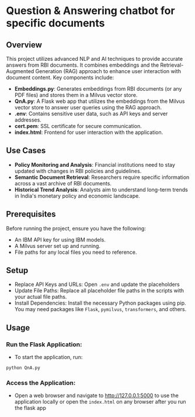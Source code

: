 # Question & Answering chatbot for specific documents

## Overview

This project utilizes advanced NLP and AI techniques to provide accurate answers from RBI documents. It combines embeddings and the Retrieval-Augmented Generation (RAG) approach to enhance user interaction with document content. Key components include:

- **Embeddings.py**: Generates embeddings from RBI documents (or any PDF files) and stores them in a Milvus vector store.
- **QnA.py**: A Flask web app that utilizes the embeddings from the Milvus vector store to answer user queries using the RAG approach.
- **.env**: Contains sensitive user data, such as API keys and server addresses.
- **cert.pem**: SSL certificate for secure communication.
- **index.html**: Frontend for user interaction with the application.

## Use Cases

- **Policy Monitoring and Analysis**: Financial institutions need to stay updated with changes in RBI policies and guidelines.
- **Semantic Document Retrieval**: Researchers require specific information across a vast archive of RBI documents.
- **Historical Trend Analysis**: Analysts aim to understand long-term trends in India's monetary policy and economic landscape.

## Prerequisites

Before running the project, ensure you have the following:

- An IBM API key for using IBM models.
- A Milvus server set up and running.
- File paths for any local files you need to reference.

## Setup

- Replace API Keys and URLs: Open `.env` and update the placeholders
- Update File Paths: Replace all placeholder file paths in the scripts with your actual file paths.
- Install Dependencies: Install the necessary Python packages using pip. You may need packages like `Flask`, `pymilvus`, `transformers`, and others.

## Usage

### Run the Flask Application:
- To start the application, run:
```bash
python QnA.py
```
### Access the Application:
- Open a web browser and navigate to http://127.0.0.1:5000 to use the application locally or open the `index.html` on any browser after you run the flask app
